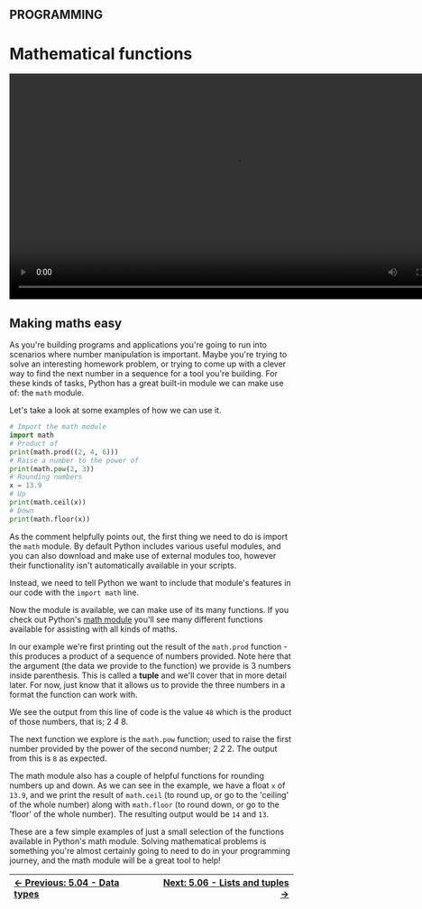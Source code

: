 ## PROGRAMMING

# Mathematical functions

<div align="center">
 <video src="https://github.com/alphyos/CyberStart-2023/assets/108233076/8a04996f-1090-4ba6-8234-73636580c362" width="800" />
</div>

## Making maths easy

As you're building programs and applications you're going to run into
 scenarios where number manipulation is important. Maybe you're trying
to solve an interesting homework problem, or trying to come up with a
clever way to find the next number in a sequence for a tool you're
building. For these kinds of tasks, Python has a great built-in module
we can make use of: the `math` module.

Let's take a look at some examples of how we can use it.

```py
# Import the math module
import math
# Product of
print(math.prod((2, 4, 6)))
# Raise a number to the power of
print(math.pow(2, 3))
# Rounding numbers
x = 13.9
# Up
print(math.ceil(x))
# Down
print(math.floor(x))

```

As the comment helpfully points out, the first thing we need to do is import the `math`
 module. By default Python includes various useful modules, and you can
also download and make use of external modules too, however their
functionality isn't automatically available in your scripts.

Instead, we need to tell Python we want to include that module's features in our code with the `import math` line.

Now the module is available, we can make use of its many functions. If you check out Python's [math module](https://docs.python.org/3/library/math.html) you'll see many different functions available for assisting with all kinds of maths.

In our example we're first printing out the result of the `math.prod`
 function - this produces a product of a sequence of numbers provided.
Note here that the argument (the data we provide to the function) we
provide is 3 numbers inside parenthesis. This is called a **tuple**
 and we'll cover that in more detail later. For now, just know that it
allows us to provide the three numbers in a format the function can work
 with.

We see the output from this line of code is the value `48` which is the product of those numbers, that is; 2  *4*  8.

The next function we explore is the `math.pow` function; used to raise the first number provided by the power of the second number; 2  *2*  2. The output from this is `8` as expected.

The math module also has a couple of helpful functions for rounding
numbers up and down. As we can see in the example, we have a float `x` of `13.9`, and we print the result of `math.ceil` (to round up, or go to the 'ceiling' of the whole number) along with `math.floor` (to round down, or go to the 'floor' of the whole number). The resulting output would be `14` and `13`.

These are a few simple examples of just a small selection of the
functions available in Python's math module. Solving mathematical
problems is something you're almost certainly going to need to do in
your programming journey, and the math module will be a great tool to
help!

<div align="center">

[← Previous: 5.04 - Data types](DataTypes5.4.md) | [Next: 5.06 - Lists and tuples →](ListsAndTuples5.6.md)
:-|-:
